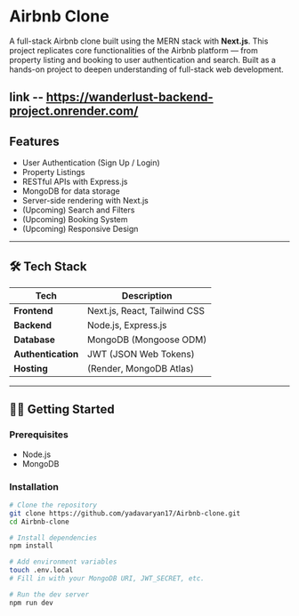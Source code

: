 #  Airbnb Clone

A full-stack Airbnb clone built using the MERN stack with **Next.js**. This project replicates core functionalities of the Airbnb platform — from property listing and booking to user authentication and search. Built as a hands-on project to deepen understanding of full-stack web development.

link -- https://wanderlust-backend-project.onrender.com/
---

##  Features

-  User Authentication (Sign Up / Login)
-  Property Listings
-  RESTful APIs with Express.js
-  MongoDB for data storage
-  Server-side rendering with Next.js
-  (Upcoming) Search and Filters
-  (Upcoming) Booking System
-  (Upcoming) Responsive Design

---

## 🛠 Tech Stack

| Tech            | Description                        |
|-----------------|------------------------------------|
| **Frontend**    | Next.js, React, Tailwind CSS       |
| **Backend**     | Node.js, Express.js                |
| **Database**    | MongoDB (Mongoose ODM)             |
| **Authentication** | JWT (JSON Web Tokens)          |
| **Hosting**     | (Render, MongoDB Atlas) |

---


## 🧑‍💻 Getting Started

### Prerequisites

- Node.js
- MongoDB

### Installation

```bash
# Clone the repository
git clone https://github.com/yadavaryan17/Airbnb-clone.git
cd Airbnb-clone

# Install dependencies
npm install

# Add environment variables
touch .env.local
# Fill in with your MongoDB URI, JWT_SECRET, etc.

# Run the dev server
npm run dev
